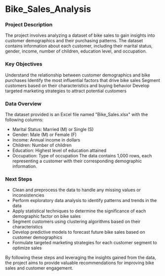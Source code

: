 # Bike_Sales_Analysis

### Project Description
The project involves analyzing a dataset of bike sales to gain insights into customer demographics and their purchasing patterns. The dataset contains information about each customer, including their marital status, gender, income, number of children, education level, and occupation.

### Key Objectives
Understand the relationship between customer demographics and bike purchases
Identify the most influential factors that drive bike sales
Segment customers based on their characteristics and buying behavior
Develop targeted marketing strategies to attract potential customers

### Data Overview
The dataset provided is an Excel file named "Bike_Sales.xlsx" with the following columns:
- Marital Status: Married (M) or Single (S)
- Gender: Male (M) or Female (F)
- Income: Annual income in dollars
- Children: Number of children
- Education: Highest level of education attained
- Occupation: Type of occupation
The data contains 1,000 rows, each representing a customer with their corresponding demographic information.

### Next Steps
- Clean and preprocess the data to handle any missing values or inconsistencies
- Perform exploratory data analysis to identify patterns and trends in the data
- Apply statistical techniques to determine the significance of each demographic factor on bike sales
- Segment customers using clustering algorithms based on their characteristics
- Develop predictive models to forecast future bike sales based on customer demographics
- Formulate targeted marketing strategies for each customer segment to optimize sales


By following these steps and leveraging the insights gained from the data, the project aims to provide valuable recommendations for improving bike sales and customer engagement.
